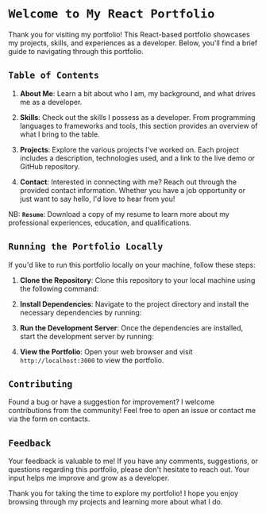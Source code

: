 # `Welcome to My React Portfolio`

Thank you for visiting my portfolio! This React-based portfolio showcases my projects, skills, and experiences as a developer. Below, you'll find a brief guide to navigating through this portfolio.

## `Table of Contents`

1. **About Me**: Learn a bit about who I am, my background, and what drives me as a developer.

2. **Skills**: Check out the skills I possess as a developer. From programming languages to frameworks and tools, this section provides an overview of what I bring to the table.   

3. **Projects**: Explore the various projects I've worked on. Each project includes a description, technologies used, and a link to the live demo or GitHub repository.
   
   
4. **Contact**: Interested in connecting with me? Reach out through the provided contact information. Whether you have a job opportunity or just want to say hello, I'd love to hear from you!

NB: **`Resume`**: Download a copy of my resume to learn more about my professional experiences, education, and qualifications.

## `Running the Portfolio Locally`

If you'd like to run this portfolio locally on your machine, follow these steps:

1. **Clone the Repository**: Clone this repository to your local machine using the following command:

2. **Install Dependencies**: Navigate to the project directory and install the necessary dependencies by running:


3. **Run the Development Server**: Once the dependencies are installed, start the development server by running:


4. **View the Portfolio**: Open your web browser and visit `http://localhost:3000` to view the portfolio.

## `Contributing`

Found a bug or have a suggestion for improvement? I welcome contributions from the community! Feel free to open an issue or contact me via the form on contacts.

## `Feedback`

Your feedback is valuable to me! If you have any comments, suggestions, or questions regarding this portfolio, please don't hesitate to reach out. Your input helps me improve and grow as a developer.

Thank you for taking the time to explore my portfolio! I hope you enjoy browsing through my projects and learning more about what I do.

